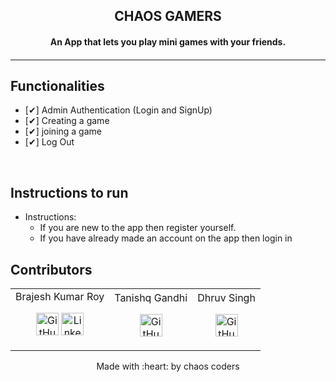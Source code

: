 <p align="center">
	<h2 align="center"> CHAOS GAMERS </h2>
	<h4 align="center"> An App that lets you play mini games with your friends. <h4>
</p>

---

## Functionalities
- [✔]  Admin Authentication (Login and SignUp)
- [✔]  Creating a game
- [✔]  joining a game
- [✔]  Log Out

<br>


## Instructions to run

* Instructions:
	-  If you are new to the app then register yourself.
	-  If you have already made an account on the app then login in

## Contributors
<div align = "center">
<table>
<tr align="center">

<td>
Brajesh Kumar Roy
<p align="center">
<a href = "https://github.com/bkrroy"><img src = "http://www.iconninja.com/files/241/825/211/round-collaboration-social-github-code-circle-network-icon.svg" width="36" height = "36" alt="GitHub"/></a>
<a href = "https://www.linkedin.com/in/brajesh-kumar-roy-925b2119b/">
<img src = "http://www.iconninja.com/files/863/607/751/network-linkedin-social-connection-circular-circle-media-icon.svg" width="36" height="36" alt="LinkedIn"/>
</a>
</p>
</td>

<td>
Tanishq Gandhi
<p align="center">
<a href = "https://github.com/tanishqgandhi1908/"><img src = "http://www.iconninja.com/files/241/825/211/round-collaboration-social-github-code-circle-network-icon.svg" width="36" height = "36" alt="GitHub"/></a>
</p>
</td>

<td>
Dhruv Singh
<p align="center">
<a href = "https://github.com/Dhruv0607"><img src = "http://www.iconninja.com/files/241/825/211/round-collaboration-social-github-code-circle-network-icon.svg" width="36" height = "36" alt="GitHub"/></a>
</p>
</td>

</tr>
  </table>
<div>

<p align="center">
	Made with :heart: by chaos coders
</p>

